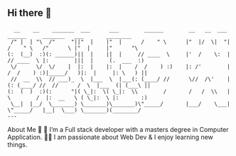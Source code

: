 ## Hi there 👋

<!--
**0xrektdev/0xrektdev** is a ✨ _special_ ✨ repository because its `README.md` (this file) appears on your GitHub profile. -->

```
  __    __    _______  ___      ___        ______        __   __  ___     ______     _______   ___       ________   
 /" |  | "\  /"     "||"  |    |"  |      /    " \      |"  |/  \|  "|   /    " \   /"      \ |"  |     |"      "\  
(:  (__)  :)(: ______)||  |    ||  |     // ____  \     |'  /    \:  |  // ____  \ |:        |||  |     (.  ___  :) 
 \/      \/  \/    |  |:  |    |:  |    /  /    ) :)    |: /'        | /  /    ) :)|_____/   )|:  |     |: \   ) || 
 //  __  \\  // ___)_  \  |___  \  |___(: (____/ //      \//  /\'    |(: (____/ //  //      /  \  |___  (| (___\ || 
(:  (  )  :)(:      "|( \_|:  \( \_|:  \\        /       /   /  \\   | \        /  |:  __   \ ( \_|:  \ |:       :) 
 \__|  |__/  \_______) \_______)\_______)\"_____/       |___/    \___|  \"_____/   |__|  \___) \_______)(________/  
---

```
                                                                                                                    

About Me 🚀
🌱 I’m a Full stack developer with a masters degree in Computer Application.
👨‍💻 I am passionate about Web Dev & I enjoy learning new things. 

